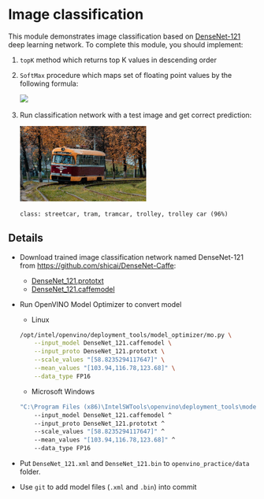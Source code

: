 # Image classification

This module demonstrates image classification based on [DenseNet-121](https://arxiv.org/abs/1608.06993)
deep learning network. To complete this module, you should implement:

1. `topK` method which returns top K values in descending order
2. `SoftMax` procedure which maps set of floating point values by the following formula:

    <img src="https://render.githubusercontent.com/render/math?math=y_{i} = \frac{e^{x_i}}{\sum_{j=1}^{N} e^{xj}}">

3. Run classification network with a test image and get correct prediction:

    <img src="../../data/tram.jpg" width="256">

    ```
    class: streetcar, tram, tramcar, trolley, trolley car (96%)
    ```

## Details

* Download trained image classification network named DenseNet-121 from https://github.com/shicai/DenseNet-Caffe:

  * [DenseNet_121.prototxt](https://raw.githubusercontent.com/shicai/DenseNet-Caffe/master/DenseNet_121.prototxt)
  * [DenseNet_121.caffemodel](https://drive.google.com/open?id=0B7ubpZO7HnlCcHlfNmJkU2VPelE)

* Run OpenVINO Model Optimizer to convert model

    * Linux
    ```bash
    /opt/intel/openvino/deployment_tools/model_optimizer/mo.py \
        --input_model DenseNet_121.caffemodel \
        --input_proto DenseNet_121.prototxt \
        --scale_values "[58.8235294117647]" \
        --mean_values "[103.94,116.78,123.68]" \
        --data_type FP16
    ```

    * Microsoft Windows
    ```bat
    "C:\Program Files (x86)\IntelSWTools\openvino\deployment_tools\model_optimizer\mo.py" ^
        --input_model DenseNet_121.caffemodel ^
        --input_proto DenseNet_121.prototxt ^
        --scale_values "[58.8235294117647]" ^
        --mean_values "[103.94,116.78,123.68]" ^
        --data_type FP16
    ```

* Put `DenseNet_121.xml` and `DenseNet_121.bin` to `openvino_practice/data` folder.

* Use `git` to add model files (`.xml` and `.bin`) into commit
